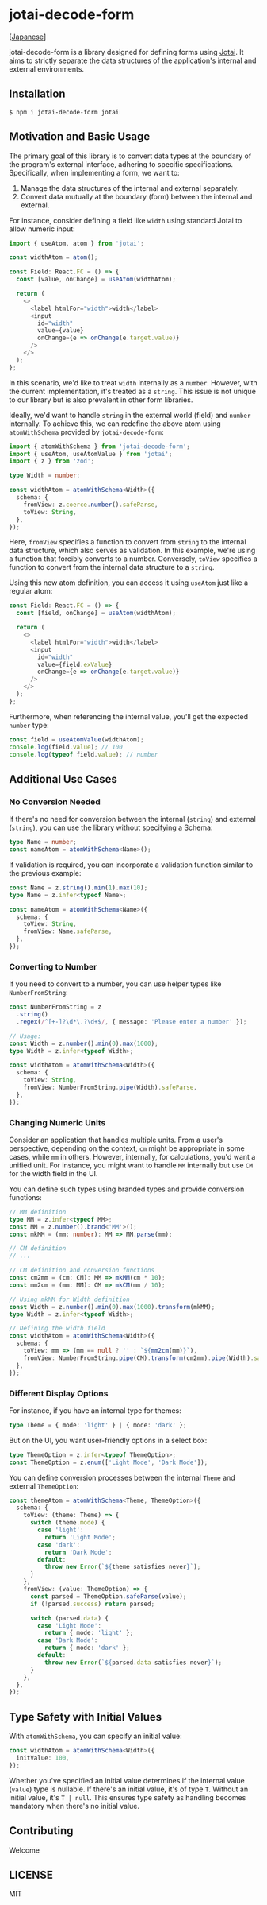 # jotai-decode-form

[[Japanese](https://scrapbox.io/mrsekut-p/jotai-decode-form)]

jotai-decode-form is a library designed for defining forms using [Jotai](https://github.com/pmndrs/jotai). It aims to strictly separate the data structures of the application's internal and external environments.

## Installation

```
$ npm i jotai-decode-form jotai
```

## Motivation and Basic Usage

The primary goal of this library is to convert data types at the boundary of the program's external interface, adhering to specific specifications. Specifically, when implementing a form, we want to:

1. Manage the data structures of the internal and external separately.
2. Convert data mutually at the boundary (form) between the internal and external.

For instance, consider defining a field like `width` using standard Jotai to allow numeric input:

```typescript
import { useAtom, atom } from 'jotai';

const widthAtom = atom();

const Field: React.FC = () => {
  const [value, onChange] = useAtom(widthAtom);

  return (
    <>
      <label htmlFor="width">width</label>
      <input
        id="width"
        value={value}
        onChange={e => onChange(e.target.value)}
      />
    </>
  );
};
```

In this scenario, we'd like to treat `width` internally as a `number`. However, with the current implementation, it's treated as a `string`. This issue is not unique to our library but is also prevalent in other form libraries.

Ideally, we'd want to handle `string` in the external world (field) and `number` internally. To achieve this, we can redefine the above atom using `atomWithSchema` provided by `jotai-decode-form`:

```typescript
import { atomWithSchema } from 'jotai-decode-form';
import { useAtom, useAtomValue } from 'jotai';
import { z } from 'zod';

type Width = number;

const widthAtom = atomWithSchema<Width>({
  schema: {
    fromView: z.coerce.number().safeParse,
    toView: String,
  },
});
```

Here, `fromView` specifies a function to convert from `string` to the internal data structure, which also serves as validation. In this example, we're using a function that forcibly converts to a number. Conversely, `toView` specifies a function to convert from the internal data structure to a `string`.

Using this new atom definition, you can access it using `useAtom` just like a regular atom:

```typescript
const Field: React.FC = () => {
  const [field, onChange] = useAtom(widthAtom);

  return (
    <>
      <label htmlFor="width">width</label>
      <input
        id="width"
        value={field.exValue}
        onChange={e => onChange(e.target.value)}
      />
    </>
  );
};
```

Furthermore, when referencing the internal value, you'll get the expected `number` type:

```typescript
const field = useAtomValue(widthAtom);
console.log(field.value); // 100
console.log(typeof field.value); // number
```

## Additional Use Cases

### No Conversion Needed

If there's no need for conversion between the internal (`string`) and external (`string`), you can use the library without specifying a Schema:

```typescript
type Name = number;
const nameAtom = atomWithSchema<Name>();
```

If validation is required, you can incorporate a validation function similar to the previous example:

```typescript
const Name = z.string().min(1).max(10);
type Name = z.infer<typeof Name>;

const nameAtom = atomWithSchema<Name>({
  schema: {
    toView: String,
    fromView: Name.safeParse,
  },
});
```

### Converting to Number

If you need to convert to a number, you can use helper types like `NumberFromString`:

```typescript
const NumberFromString = z
  .string()
  .regex(/^[+-]?\d*\.?\d+$/, { message: 'Please enter a number' });

// Usage:
const Width = z.number().min(0).max(1000);
type Width = z.infer<typeof Width>;

const widthAtom = atomWithSchema<Width>({
  schema: {
    toView: String,
    fromView: NumberFromString.pipe(Width).safeParse,
  },
});
```

### Changing Numeric Units

Consider an application that handles multiple units. From a user's perspective, depending on the context, `cm` might be appropriate in some cases, while `mm` in others. However, internally, for calculations, you'd want a unified unit. For instance, you might want to handle `MM` internally but use `CM` for the width field in the UI.

You can define such types using branded types and provide conversion functions:

```typescript
// MM definition
type MM = z.infer<typeof MM>;
const MM = z.number().brand<'MM'>();
const mkMM = (mm: number): MM => MM.parse(mm);

// CM definition
// ...

// CM definition and conversion functions
const cm2mm = (cm: CM): MM => mkMM(cm * 10);
const mm2cm = (mm: MM): CM => mkCM(mm / 10);

// Using mkMM for Width definition
const Width = z.number().min(0).max(1000).transform(mkMM);
type Width = z.infer<typeof Width>;

// Defining the width field
const widthAtom = atomWithSchema<Width>({
  schema: {
    toView: mm => (mm == null ? '' : `${mm2cm(mm)}`),
    fromView: NumberFromString.pipe(CM).transform(cm2mm).pipe(Width).safeParse,
  },
});
```

### Different Display Options

For instance, if you have an internal type for themes:

```typescript
type Theme = { mode: 'light' } | { mode: 'dark' };
```

But on the UI, you want user-friendly options in a select box:

```typescript
type ThemeOption = z.infer<typeof ThemeOption>;
const ThemeOption = z.enum(['Light Mode', 'Dark Mode']);
```

You can define conversion processes between the internal `Theme` and external `ThemeOption`:

```typescript
const themeAtom = atomWithSchema<Theme, ThemeOption>({
  schema: {
    toView: (theme: Theme) => {
      switch (theme.mode) {
        case 'light':
          return 'Light Mode';
        case 'dark':
          return 'Dark Mode';
        default:
          throw new Error(`${theme satisfies never}`);
      }
    },
    fromView: (value: ThemeOption) => {
      const parsed = ThemeOption.safeParse(value);
      if (!parsed.success) return parsed;

      switch (parsed.data) {
        case 'Light Mode':
          return { mode: 'light' };
        case 'Dark Mode':
          return { mode: 'dark' };
        default:
          throw new Error(`${parsed.data satisfies never}`);
      }
    },
  },
});
```

## Type Safety with Initial Values

With `atomWithSchema`, you can specify an initial value:

```typescript
const widthAtom = atomWithSchema<Width>({
  initValue: 100,
});
```

Whether you've specified an initial value determines if the internal value (`value`) type is nullable. If there's an initial value, it's of type `T`. Without an initial value, it's `T | null`. This ensures type safety as handling becomes mandatory when there's no initial value.

## Contributing

Welcome

## LICENSE

MIT
